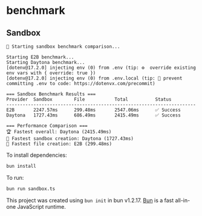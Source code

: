 # benchmark


## Sandbox 

```
🏁 Starting sandbox benchmark comparison...

Starting E2B benchmark...
Starting Daytona benchmark...
[dotenv@17.2.0] injecting env (0) from .env (tip: ⚙️  override existing env vars with { override: true })
[dotenv@17.2.0] injecting env (0) from .env.local (tip: 🔐 prevent committing .env to code: https://dotenvx.com/precommit)

=== Sandbox Benchmark Results ===
Provider  Sandbox        File           Total          Status
----------------------------------------------------------------------
E2B       2247.57ms      299.48ms       2547.06ms      ✅ Success
Daytona   1727.43ms      686.49ms       2415.49ms      ✅ Success

=== Performance Comparison ===
🏆 Fastest overall: Daytona (2415.49ms)
🚀 Fastest sandbox creation: Daytona (1727.43ms)
📁 Fastest file creation: E2B (299.48ms)
```

To install dependencies:

```bash
bun install
```

To run:

```bash
bun run sandbox.ts
```

This project was created using `bun init` in bun v1.2.17. [Bun](https://bun.sh) is a fast all-in-one JavaScript runtime.
